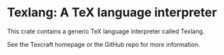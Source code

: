 # Texlang:  A TeX language interpreter

This crate contains a generic TeX language interpreter called Texlang.

See the Texcraft homepage or the GitHub repo for more information.
